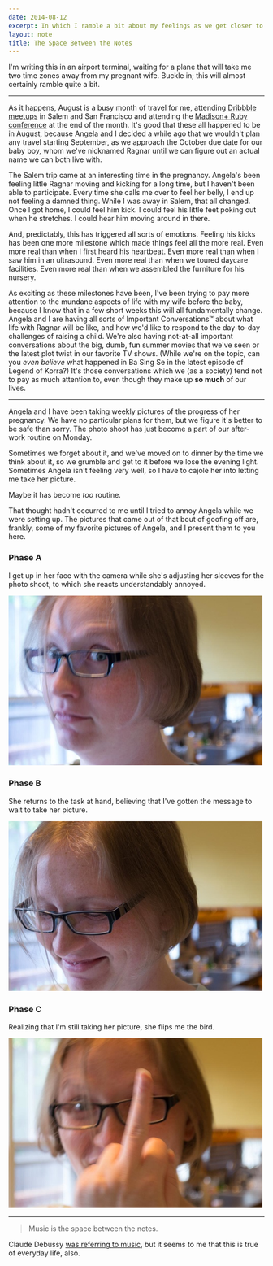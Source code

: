```yaml
---
date: 2014-08-12
excerpt: In which I ramble a bit about my feelings as we get closer to our baby's due date.
layout: note
title: The Space Between the Notes
---
```


I'm writing this in an airport terminal, waiting for a plane that will take me two time zones away from my pregnant wife. Buckle in; this will almost certainly ramble quite a bit.

-------

As it happens, August is a busy month of travel for me, attending [Dribbble meetups][meetups] in Salem and San Francisco and attending the [Madison+ Ruby conference][madruby] at the end of the month.
It's good that these all happened to be in August, because Angela and I decided a while ago that we wouldn't plan any travel starting September, as we approach the October due date for our baby boy, whom we've nicknamed Ragnar until we can figure out an actual name we can both live with.

The Salem trip came at an interesting time in the pregnancy.
Angela's been feeling little Ragnar moving and kicking for a long time, but I haven't been able to participate.
Every time she calls me over to feel her belly, I end up not feeling a damned thing.
While I was away in Salem, that all changed.
Once I got home, I could feel him kick.
I could feel his little feet poking out when he stretches.
I could hear him moving around in there.

And, predictably, this has triggered all sorts of emotions.
Feeling his kicks has been one more milestone which made things feel all the more real.
Even more real than when I first heard his heartbeat.
Even more real than when I saw him in an ultrasound.
Even more real than when we toured daycare facilities.
Even more real than when we assembled the furniture for his nursery.

As exciting as these milestones have been, I've been trying to pay more attention to the mundane aspects of life with my wife before the baby, because I know that in a few short weeks this will all fundamentally change.
Angela and I are having all sorts of Important Conversations™ about what life with Ragnar will be like, and how we'd like to respond to the day-to-day challenges of raising a child.
We're also having not-at-all important conversations about the big, dumb, fun summer movies that we've seen or the latest plot twist in our favorite TV shows.
(While we're on the topic, can you *even believe* what happened in Ba Sing Se in the latest episode of Legend of Korra?)
It's those conversations which we (as a society) tend not to pay as much attention to, even though they make up **so much** of our lives.

--------

Angela and I have been taking weekly pictures of the progress of her pregnancy.
We have no particular plans for them, but we figure it's better to be safe than sorry.
The photo shoot has just become a part of our after-work routine on Monday.

Sometimes we forget about it, and we've moved on to dinner by the time we think about it, so we grumble and get to it before we lose the evening light.
Sometimes Angela isn't feeling very well, so I have to cajole her into letting me take her picture.

Maybe it has become *too* routine.

That thought hadn't occurred to me until I tried to annoy Angela while we were setting up.
The pictures that came out of that bout of goofing off are, frankly, some of my favorite pictures of Angela, and I present them to you here.

### Phase A

I get up in her face with the camera while she's adjusting her sleeves for the photo shoot, to which she reacts understandably annoyed.

![Angela, glaring at me](the-space-between-the-notes/candid-angela-phase-a-500.jpg)

### Phase B

She returns to the task at hand, believing that I've gotten the message to wait to take her picture.

![Angela, not realizing her picture is being taken](the-space-between-the-notes/candid-angela-phase-b-500.jpg)

### Phase C

Realizing that I'm still taking her picture, she flips me the bird.

![Angela, flipping me the bird](the-space-between-the-notes/candid-angela-phase-c-500.jpg)

------

> Music is the space between the notes.

Claude Debussy [was referring to music][quote], but it seems to me that this is true of everyday life, also.

[meetups]:http://www.meetup.com/dribbble/
[madruby]:http://madisonpl.us/ruby/
[quote]:http://en.wikiquote.org/wiki/Claude_Debussy
